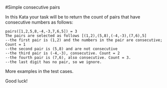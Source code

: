 #Simple consecutive pairs

In this Kata your task will be to return the 
count of pairs that have consecutive numbers 
as follows:

    pairs([1,2,5,8,-4,-3,7,6,5]) = 3
    The pairs are selected as follows [(1,2),(5,8),(-4,-3),(7,6),5]
    --the first pair is (1,2) and the numbers in the pair are consecutive; Count = 1
    --the second pair is (5,8) and are not consecutive
    --the third pair is (-4,-3), consecutive. Count = 2
    --the fourth pair is (7,6), also consecutive. Count = 3.
    --the last digit has no pair, so we ignore.

More examples in the test cases.

Good luck!